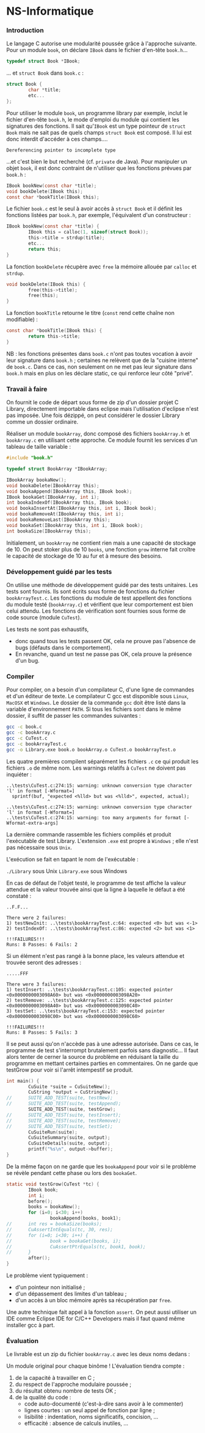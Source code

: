 # NS-Informatique

### Introduction

Le langage C autorise une modularité poussée grâce à l'approche suivante. Pour un module `book`, on déclare `IBook` dans le fichier d'en-tête `book.h`... 

```c
typedef struct Book *IBook;
```

... et `struct Book` dans `book.c` : 

```c
struct Book {
        char *title;
        etc...
};
```

Pour utiliser le module `book`, un programme library par exemple, inclut le fichier d'en-tête `book.h`, le mode d'emploi du module qui contient les signatures des fonctions. Il sait qu'`IBook` est un type pointeur de `struct Book` mais ne sait pas de quels champs `struct Book` est composé. Il lui est donc interdit d'accéder à ces champs.... 

```
Dereferencing pointer to incomplete type
```

 ...et c'est bien le but recherché (cf. `private` de Java). Pour manipuler un objet `book`, il est donc contraint de n'utiliser que les fonctions prévues par `book.h` : 

```c
IBook bookNew(const char *title);
void bookDelete(IBook this);
const char *bookTitle(IBook this);
```

Le fichier `book.c` est le seul à avoir accès à `struct Book` et il définit les fonctions listées par `book.h`, par exemple, l'équivalent d'un constructeur : 

```c
IBook bookNew(const char *title) {
        IBook this = calloc(1, sizeof(struct Book));
        this->title = strdup(title);
        etc...
        return this;
}
```

La fonction `bookDelete` récupère avec `free` la mémoire allouée par `calloc` et `strdup`. 

```c
void bookDelete(IBook this) {
        free(this->title);
        free(this);
}
```

La fonction `bookTitle` retourne le titre (`const` rend cette chaîne non modifiable) : 

```c
const char *bookTitle(IBook this) {
        return this->title;
}
```

NB : les fonctions présentes dans `book.c` n'ont pas toutes vocation à avoir leur signature dans `book.h` ; certaines ne relèvent que de la "cuisine interne" de `book.c`. Dans ce cas, non seulement on ne met pas leur signature dans `book.h` mais en plus on les déclare static, ce qui renforce leur côté "privé". 

### Travail à faire

On fournit le code de départ sous forme de zip d'un dossier projet C Library, directement importable dans eclipse mais l'utilisation d'eclipse n'est pas imposée. Une fois dézippé, on peut considérer le dossier Library comme un dossier ordinaire.

Réaliser un module `bookArray`, donc composé des fichiers `bookArray.h` et `bookArray.c` en utilisant cette approche. Ce module fournit les services d'un tableau de taille variable :

```c
#include "book.h"

typedef struct BookArray *IBookArray;

IBookArray bookaNew();
void bookaDelete(IBookArray this);
void bookaAppend(IBookArray this, IBook book);
IBook bookaGet(IBookArray, int i);
int bookaIndexOf(IBookArray this, IBook book);
void bookaInsertAt(IBookArray this, int i, IBook book);
void bookaRemoveAt(IBookArray this, int i);
void bookaRemoveLast(IBookArray this);
void bookaSet(IBookArray this, int i, IBook book);
int bookaSize(IBookArray this);
```

Initialement, un `bookArray` ne contient rien mais a une capacité de stockage de 10. On peut stoker plus de 10 `books`, une fonction `grow` interne fait croître le capacité de stockage de 10 au fur et à mesure des besoins.

### Développement guidé par les tests 

On utilise une méthode de développement guidé par des tests unitaires. Les tests sont fournis. Ils sont écrits sous forme de fonctions du fichier `bookArrayTest.c`. Les fonctions du module de test appellent des fonctions du module testé (`bookArray.c`) et vérifient que leur comportement est bien celui attendu. Les fonctions de vérification sont fournies sous forme de code source (module `CuTest`).

Les tests ne sont pas exhaustifs,
 * donc quand tous les tests passent OK, cela ne prouve pas l'absence de bugs (défauts dans le comportement).
 * En revanche, quand un test ne passe pas OK, cela prouve la présence d'un bug. 

### Compiler 

Pour compiler, on a besoin d'un compilateur C, d'une ligne de commandes et d'un éditeur de texte. Le compilateur C gcc est disponible sous `Linux`, `MacOSX` et `Windows`. Le dossier de la commande `gcc` doit être listé dans la variable d'environnement `PATH`. Si tous les fichiers sont dans le même dossier, il suffit de passer les commandes suivantes : 

```bash
gcc -c book.c
gcc -c bookArray.c
gcc -c CuTest.c
gcc -c bookArrayTest.c
gcc -o Library.exe book.o bookArray.o CuTest.o bookArrayTest.o
```

Les quatre premières compilent séparément les fichiers `.c` ce qui produit les fichiers `.o` de même nom. Les warnings relatifs à `CuTest` ne doivent pas inquiéter : 

```
..\tests\CuTest.c:274:15: warning: unknown conversion type character 'l' in format [-Wformat=]
  sprintf(buf, "expected <%lld> but was <%lld>", expected, actual);
               ^
..\tests\CuTest.c:274:15: warning: unknown conversion type character 'l' in format [-Wformat=]
..\tests\CuTest.c:274:15: warning: too many arguments for format [-Wformat-extra-args]
```

La dernière commande rassemble les fichiers compilés et produit l'exécutable de test Library. L'extension `.exe` est propre à `Windows` ; elle n'est pas nécessaire sous `Unix`. 

L'exécution se fait en tapant le nom de l'exécutable :

`./Library` sous Unix
`Library.exe` sous Windows

En cas de défaut de l'objet testé, le programme de test affiche la valeur attendue et la valeur trouvée ainsi que la ligne à laquelle le défaut a été constaté : 

```
..F.F...

There were 2 failures:
1) testNewInit: ..\tests\bookArrayTest.c:64: expected <0> but was <-1>
2) testIndexOf: ..\tests\bookArrayTest.c:86: expected <2> but was <1>

!!!FAILURES!!!
Runs: 8 Passes: 6 Fails: 2
```

 Si un élément n'est pas rangé à la bonne place, les valeurs attendue et trouvée seront des adresses : 

```
.....FFF

There were 3 failures:
1) testInsert: ..\tests\bookArrayTest.c:105: expected pointer <0x0000000003098A60> but was <0x0000000003098A20>
2) testRemove: ..\tests\bookArrayTest.c:125: expected pointer <0x0000000003098A40> but was <0x0000000003098C40>
3) testSet: ..\tests\bookArrayTest.c:153: expected pointer <0x0000000003098C00> but was <0x0000000003098C60>

!!!FAILURES!!!
Runs: 8 Passes: 5 Fails: 3
```

Il se peut aussi qu'on n'accède pas à une adresse autorisée. Dans ce cas, le programme de test s'interrompt brutalement parfois sans diagnostic... Il faut alors tenter de cerner la source du problème en réduisant la taille du programme en mettant certaines parties en commentaires. On ne garde que testGrow pour voir si l'arrêt intempestif se produit.

```c
int main() {
        CuSuite *suite = CuSuiteNew();
        CuString *output = CuStringNew();
//      SUITE_ADD_TEST(suite, testNew);
//      SUITE_ADD_TEST(suite, testAppend);
        SUITE_ADD_TEST(suite, testGrow);
//      SUITE_ADD_TEST(suite, testInsert);
//      SUITE_ADD_TEST(suite, testRemove);
//      SUITE_ADD_TEST(suite, testSet);
        CuSuiteRun(suite);
        CuSuiteSummary(suite, output);
        CuSuiteDetails(suite, output);
        printf("%s\n", output->buffer);
}
```

 De la même façon on ne garde que les `bookaAppend` pour voir si le problème se révèle pendant cette phase ou lors des `bookaGet`. 

```c
static void testGrow(CuTest *tc) {
        IBook book;
        int i;
        before();
        books = bookaNew();
        for (i=0; i<30; i++)
                bookaAppend(books, book1);
//      int res = bookaSize(books);
//      CuAssertIntEquals(tc, 30, res);
//      for (i=0; i<30; i++) {
//              book = bookaGet(books, i);
//              CuAssertPtrEquals(tc, book1, book);
//      }
        after();
}
```

 Le problème vient typiquement :
 * d'un pointeur non initialisé ;
 * d'un dépassement des limites d'un tableau ;
 * d'un accès à un bloc mémoire après sa récupération par `free`.

 Une autre technique fait appel à la fonction `assert`. 
 On peut aussi utiliser un IDE comme Eclipse IDE for C/C++ Developers mais il faut quand même installer gcc à part. 

### Évaluation

Le livrable est un zip du fichier `bookArray.c` avec les deux noms dedans :

Un module original pour chaque binôme ! L'évaluation tiendra compte :

1. de la capacité à travailler en C ;
1. du respect de l'approche modulaire poussée ;
1. du résultat obtenu nombre de tests OK ;
1. de la qualité du code :
   - code auto-documenté (c'est-à-dire sans avoir à le commenter)
   - lignes courtes : un seul appel de fonction par ligne ;
   - lisibilité : indentation, noms significatifs, concision, ...
   - efficacité : absence de calculs inutiles, ...
